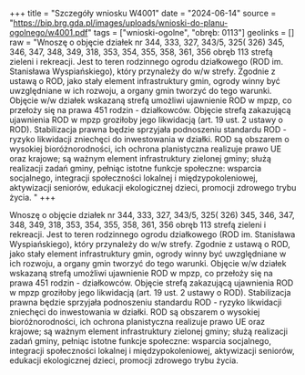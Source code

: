 +++
title = "Szczegóły wniosku W4001"
date = "2024-06-14"
source = "https://bip.brg.gda.pl/images/uploads/wnioski-do-planu-ogolnego/w4001.pdf"
tags = ["wnioski-ogolne", "obręb: 0113"]
geolinks = []
raw = "Wnoszę o objęcie działek nr 344, 333, 327, 343/5, 325( 326) 345, 346, 347, 348, 349, 318, 353, 354, 355, 358, 361, 356 obręb 113 strefą zieleni i rekreacji. Jest to teren rodzinnego ogrodu działkowego (ROD im. Stanisława Wyspiańskiego), który przynależy do w/w strefy. Zgodnie z ustawą o ROD, jako stały element infrastruktury gmin, ogrody winny być uwzględniane w ich rozwoju, a organy gmin tworzyć do tego warunki. Objęcie w/w działek wskazaną strefą umożliwi ujawnienie ROD w mpzp, co przełoży się na prawa 451 rodzin - działkowców. Objęcie strefą zakazującą ujawnienia ROD w mpzp groziłoby jego likwidacją (art. 19 ust. 2 ustawy o ROD). Stabilizacja prawna będzie sprzyjała podnoszeniu standardu ROD - ryzyko likwidacji zniechęci do inwestowania w działki. ROD są obszarem o wysokiej bioróżnorodności, ich ochrona planistyczna realizuje prawo UE oraz krajowe; są ważnym element infrastruktury zielonej gminy; służą realizacji zadań gminy, pełniąc istotne funkcje społeczne: wsparcia socjalnego, integracji społeczności lokalnej i międzypokoleniowej, aktywizacji seniorów, edukacji ekologicznej dzieci, promocji zdrowego trybu życia. "
+++

Wnoszę o objęcie działek nr 344, 333, 327, 343/5, 325( 326) 345, 346, 347, 348, 349, 318, 353,
354, 355, 358, 361, 356 obręb 113 strefą zieleni i rekreacji. Jest to teren rodzinnego ogrodu działkowego (ROD
im. Stanisława Wyspiańskiego), który przynależy do w/w strefy. Zgodnie z ustawą o ROD, jako stały element
infrastruktury gmin, ogrody winny być uwzględniane w ich rozwoju, a organy gmin tworzyć do tego warunki.
Objęcie w/w działek wskazaną strefą umożliwi ujawnienie ROD w mpzp, co przełoży się na prawa 451 rodzin -
działkowców. Objęcie strefą zakazującą ujawnienia ROD w mpzp groziłoby jego likwidacją (art. 19 ust. 2
ustawy o ROD). Stabilizacja prawna będzie sprzyjała podnoszeniu standardu ROD - ryzyko likwidacji zniechęci
do inwestowania w działki. ROD są obszarem o wysokiej bioróżnorodności, ich ochrona planistyczna realizuje
prawo UE oraz krajowe; są ważnym element infrastruktury zielonej gminy; służą realizacji zadań gminy,
pełniąc istotne funkcje społeczne: wsparcia socjalnego, integracji społeczności lokalnej i międzypokoleniowej,
aktywizacji seniorów, edukacji ekologicznej dzieci, promocji zdrowego trybu życia.



